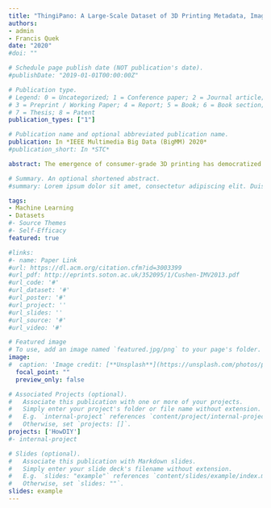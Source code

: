 ```yaml
---
title: "ThingiPano: A Large-Scale Dataset of 3D Printing Metadata, Images, and Panoramic Renderings for Exploring Design Reuse"
authors:
- admin
- Francis Quek
date: "2020"
#doi: ""

# Schedule page publish date (NOT publication's date).
#publishDate: "2019-01-01T00:00:00Z"

# Publication type.
# Legend: 0 = Uncategorized; 1 = Conference paper; 2 = Journal article;
# 3 = Preprint / Working Paper; 4 = Report; 5 = Book; 6 = Book section;
# 7 = Thesis; 8 = Patent
publication_types: ["1"]

# Publication name and optional abbreviated publication name.
publication: In *IEEE Multimedia Big Data (BigMM) 2020*
#publication_short: In *STC*

abstract: The emergence of consumer-grade 3D printing has democratized innovation through online design-sharing platforms like Thingiverse. We introduce a novel multimodal dataset called “ThingiPano”, a large-scale collection containing multi-view 2D panoramic representations of over a million 3D files (n=1,816,295) with associated user-uploaded images (n=1,816,295), design metadata (n=1,017,687), and user meta- data (n=283,873) from Thingiverse. In this paper, we ex- hibit how ThingiPano’s metadata can facilitate greater un- derstanding of how 3D printing designs are fabricated, by who, and for what purpose. We demonstrate how this novel multimodal dataset is sufficient for self-supervised machine learning methodologies. Such methodologies have the potential to facilitate broader reuse of 3D printable designs, through improved multimodal classification and retrieval in various applications from online file-sharing platforms to design-tools. Visit https://github.com/Alexander-Berman/ThingiPano for more info and to download

# Summary. An optional shortened abstract.
#summary: Lorem ipsum dolor sit amet, consectetur adipiscing elit. Duis posuere tellus ac convallis placerat. Proin tincidunt magna sed ex sollicitudin condimentum.

tags:
- Machine Learning
- Datasets
#- Source Themes
#- Self-Efficacy
featured: true

#links:
#- name: Paper Link
#url: https://dl.acm.org/citation.cfm?id=3003399
#url_pdf: http://eprints.soton.ac.uk/352095/1/Cushen-IMV2013.pdf
#url_code: '#'
#url_dataset: '#'
#url_poster: '#'
#url_project: ''
#url_slides: ''
#url_source: '#'
#url_video: '#'

# Featured image
# To use, add an image named `featured.jpg/png` to your page's folder. 
image:
#  caption: 'Image credit: [**Unsplash**](https://unsplash.com/photos/pLCdAaMFLTE)'
  focal_point: ""
  preview_only: false

# Associated Projects (optional).
#   Associate this publication with one or more of your projects.
#   Simply enter your project's folder or file name without extension.
#   E.g. `internal-project` references `content/project/internal-project/index.md`.
#   Otherwise, set `projects: []`.
projects: ['HowDIY']
#- internal-project

# Slides (optional).
#   Associate this publication with Markdown slides.
#   Simply enter your slide deck's filename without extension.
#   E.g. `slides: "example"` references `content/slides/example/index.md`.
#   Otherwise, set `slides: ""`.
slides: example
---
```


